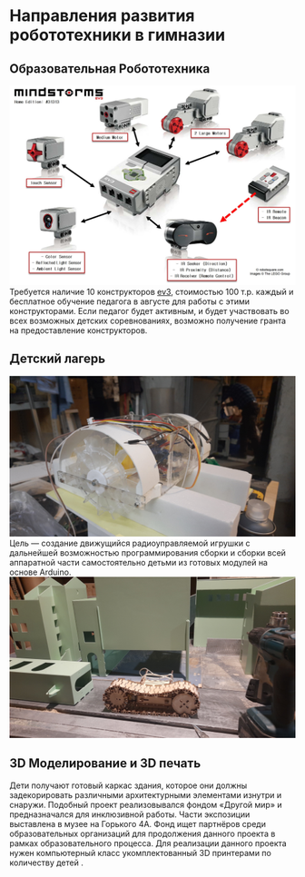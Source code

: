 # Направления развития робототехники в гимназии

## Образовательная Робототехника
![Конструктор ev3](/img/_EV3Hardware-large.jpg)
Требуется наличие 10 конструкторов [ev3](https://educube.ru/products/bazovyy-nabor-lego-mindstorms-education-ev3/), стоимостью 100 т.р. каждый и бесплатное обучение педагога в августе для работы с этими конструкторами. Если педагог будет активным, и будет участвовать во всех возможных детских соревнованиях, возможно получение гранта на предоставление конструкторов.

## Детский лагерь
![Модель колесного теплохода](/img/wheeled.jpg)
Цель — создание движущийся радиоуправляемой игрушки с дальнейшей возможностью программирования сборки и сборки всей аппаратной части самостоятельно детьми из готовых модулей на основе Arduino.
![Радиоуправляемый танк на фоне готового каркаса здания](/img/tank.jpg)

## 3D Моделирование и 3D печать
Дети получают готовый каркас здания, которое они должны задекорировать различными архитектурными элементами изнутри и снаружи. Подобный проект реализовывался фондом «Другой мир» и предназначался для инклюзивной работы. Части экспозиции выставлена в музее на Горького 4А. Фонд ищет партнёров среди образовательных организаций для продолжения данного проекта в рамках образовательного процесса. Для реализации данного проекта нужен компьютерный класс укомплектованный 3D принтерами по количеству детей .
